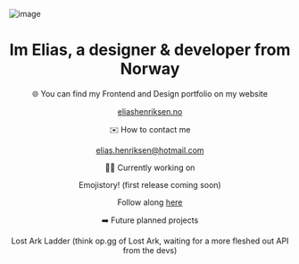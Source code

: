 <!--
**eliashenriksen/eliashenriksen** is a ✨ _special_ ✨ repository because its `README.md` (this file) appears on your GitHub profile.

Here are some ideas to get you started:

- 🔭 I’m currently working on ...
- 🌱 I’m currently learning ...
- 👯 I’m looking to collaborate on ...
- 🤔 I’m looking for help with ...
- 💬 Ask me about ...
- 📫 How to reach me: ...
- 😄 Pronouns: ...
- ⚡ Fun fact: ...
-->

![image](https://cdn.discordapp.com/attachments/928492278635454485/1054120004137787522/github-profile-banner.gif)

<h1 align="center">
  Im Elias, a designer & developer from Norway
</h1>

<p align="center">
  🌐 You can find my Frontend and Design portfolio on my website
</p>
<p align="center">
  <a href="https://www.eliashenriksen.no/">eliashenriksen.no</a>
</p>

<p align="center">
  ✉️ How to contact me
</p>
<p align="center">
  <a href="mailto: elias.henriksen@hotmail.com">elias.henriksen@hotmail.com</a>
</p>

<p align="center">
  👨‍💻 Currently working on
</p>
<p align="center">
  Emojistory! (first release coming soon)
</p>
<p align="center">
  Follow along <a href="https://github.com/eliashenriksen/emojistory">here</a>
</p>

<p align="center">
  ➡️ Future planned projects
</p>
<p align="center">
  Lost Ark Ladder (think op.gg of Lost Ark, waiting for a more fleshed out API from the devs)
</p>
